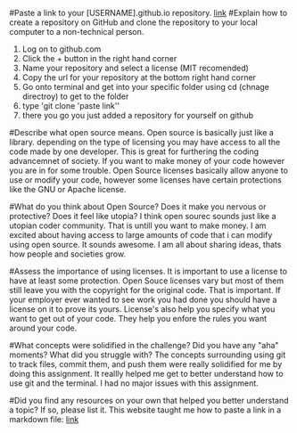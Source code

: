 #Paste a link to your [USERNAME].github.io repository.
[link](https://github.com/Liam-Mackey/Liam-Mackey.github.io/blob/master/index.html)
#Explain how to create a repository on GitHub and clone the repository to your local computer to a non-technical person.
1. Log on to github.com
2. Click the + button in the right hand corner
3. Name your repository and select a license (MIT recomended)
4. Copy the url for your repository at the bottom right hand corner
5. Go onto terminal and get into your specific folder using cd (chnage directroy) to get to the folder
6. type 'git clone 'paste link''
7. there you go you just added a repository for yourself on github

#Describe what open source means.
Open source is basically just like a library. depending on the type of licensing you may have access to all the code made by one developer. This is great for furthering the coding advancemnet of society. If you want to make money of your code however you are in for some trouble. Open Source licenses basically allow anyone to use or modify your code, however some licenses have certain protections like the GNU or Apache license.

#What do you think about Open Source? Does it make you nervous or protective? Does it feel like utopia?
I think open sourec sounds just like a utopian coder community. That is untill you want to make money. I am excited about having access to large amounts of code that i can modify using open source. It sounds awesome. I am all about sharing ideas, thats how people and societies grow.

#Assess the importance of using licenses.
It is important to use a license to have at least some protection. Open Souce licenses vary but most of them still leave you with the copyright for the original code. That is important. If your employer ever wanted to see work you had done you should have a license on it to prove its yours. License's also help you specify what you want to get out of your code. They help you enfore the rules you want around your code.

#What concepts were solidified in the challenge? Did you have any "aha" moments? What did you struggle with?
The concepts surrounding using git to track files, commit them, and push them were really solidified for me by doing this assignment. It reallly helped me get to better understand how to use git and the terminal. I had no major issues with this assignment.

#Did you find any resources on your own that helped you better understand a topic? If so, please list it.
This website taught me how to paste a link in a markdown file:
[link](http://stackoverflow.com/questions/7653483/github-relative-link-in-markdown-file)